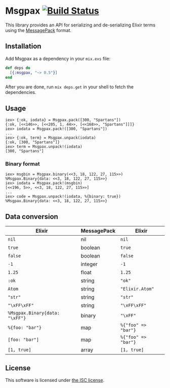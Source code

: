 # Msgpax [![Build Status](https://travis-ci.org/lexmag/msgpax.svg)](https://travis-ci.org/lexmag/msgpax)

This library provides an API for serializing and de-serializing Elixir terms using the [MessagePack](http://msgpack.org/) format.

## Installation

Add Msgpax as a dependency in your `mix.exs` file:

```elixir
def deps do
  [{:msgpax, "~> 0.5"}]
end
```

After you are done, run `mix deps.get` in your shell to fetch the dependencies.

## Usage

```iex
iex> {:ok, iodata} = Msgpax.pack([300, "Spartans"])
{:ok, [<<146>>, [<<205, 1, 44>>, [<<168>>, "Spartans"]]]}
iex> iodata = Msgpax.pack!([300, "Spartans"])
...
iex> {:ok, term} = Msgpax.unpack(iodata)
{:ok, [300, "Spartans"]}
iex> term = Msgpax.unpack!(iodata)
[300, "Spartans"]
```

### Binary format

```iex
iex> msgbin = Msgpax.binary(<<3, 18, 122, 27, 115>>)
%Msgpax.Binary{data: <<3, 18, 122, 27, 115>>}
iex> iodata = Msgpax.pack!(msgbin)
[<<196, 5>>, <<3, 18, 122, 27, 115>>]
...
iex> code = Msgpax.unpack!(iodata, %{binary: true})
%Msgpax.Binary{data: <<3, 18, 122, 27, 115>>}
```

## Data conversion

Elixir                         | MessagePack   | Elixir
------------------------------ | ------------- | -------------
`nil`                          | nil           | `nil`
`true`                         | boolean       | `true`
`false`                        | boolean       | `false`
`-1`                           | integer       | `-1`
`1.25`                         | float         | `1.25`
`:ok`                          | string        | `"ok"`
`Atom`                         | string        | `"Elixir.Atom"`
`"str"`                        | string        | `"str"`
`"\xFF\xFF"`                   | string        | `"\xFF\xFF"`
`%Msgpax.Binary{data: "\xFF"}` | binary        | `"\xFF"`
`%{foo: "bar"}`                | map           | `%{"foo" => "bar"}`
`[foo: "bar"]`                 | map           | `%{"foo" => "bar"}`
`[1, true]`                    | array         | `[1, true]`

## License

This software is licensed under [the ISC license](LICENSE).
